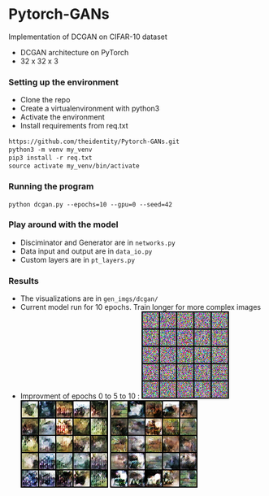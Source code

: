 # Pytorch-GANs
Implementation of DCGAN on CIFAR-10 dataset

* DCGAN architecture on PyTorch
* 32 x 32 x 3 

### Setting up the environment
* Clone the repo
* Create a virtualenvironment with python3
* Activate the environment
* Install requirements from req.txt
```
https://github.com/theidentity/Pytorch-GANs.git
python3 -m venv my_venv
pip3 install -r req.txt
source activate my_venv/bin/activate
```
### Running the program
```
python dcgan.py --epochs=10 --gpu=0 --seed=42
```
### Play around with the model
* Disciminator and Generator are in ```networks.py```
* Data input and output are in ```data_io.py```
* Custom layers are in ```pt_layers.py```

### Results
* The visualizations are in ```gen_imgs/dcgan/```
* Current model run for 10 epochs. Train longer for more complex images
* Improvment of epochs 0 to 5 to 10 :
![epoch 0](https://raw.githubusercontent.com/theidentity/Pytorch-GANs/master/gen_imgs/dcgan/00000000.png)
![epoch 5](https://raw.githubusercontent.com/theidentity/Pytorch-GANs/master/gen_imgs/dcgan/00050000.png)
![epoch 10](https://raw.githubusercontent.com/theidentity/Pytorch-GANs/master/gen_imgs/dcgan/00100000.png)


